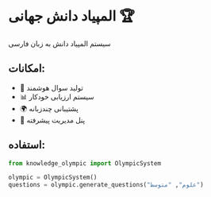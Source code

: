 # المپیاد دانش جهانی 🏆

سیستم المپیاد دانش به زبان فارسی

## امکانات:
- 🧠 تولید سوال هوشمند
- 📊 سیستم ارزیابی خودکار
- 🌍 پشتیبانی چندزبانه
- 🎯 پنل مدیریت پیشرفته

## استفاده:
```python
from knowledge_olympic import OlympicSystem

olympic = OlympicSystem()
questions = olympic.generate_questions("علوم", "متوسط")
